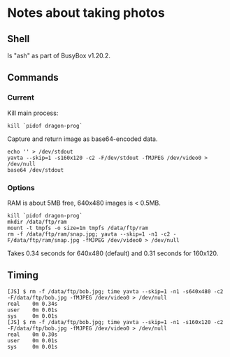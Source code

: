 # Notes about taking photos

## Shell

Is "ash" as part of BusyBox v1.20.2.

## Commands

### Current

Kill main process:

    kill `pidof dragon-prog`

Capture and return image as base64-encoded data.

    echo '' > /dev/stdout
    yavta --skip=1 -s160x120 -c2 -F/dev/stdout -fMJPEG /dev/video0 > /dev/null
    base64 /dev/stdout

### Options

RAM is about 5MB free, 640x480 images is < 0.5MB.

    kill `pidof dragon-prog`
    mkdir /data/ftp/ram
    mount -t tmpfs -o size=1m tmpfs /data/ftp/ram
    rm -f /data/ftp/ram/snap.jpg; yavta --skip=1 -n1 -c2 -F/data/ftp/ram/snap.jpg -fMJPEG /dev/video0 > /dev/null

Takes 0.34 seconds for 640x480 (default) and 0.31 seconds for 160x120.

## Timing

    [JS] $ rm -f /data/ftp/bob.jpg; time yavta --skip=1 -n1 -s640x480 -c2 -F/data/ftp/bob.jpg -fMJPEG /dev/video0 > /dev/null
    real    0m 0.34s
    user    0m 0.01s
    sys     0m 0.01s
    [JS] $ rm -f /data/ftp/bob.jpg; time yavta --skip=1 -n1 -s160x120 -c2 -F/data/ftp/bob.jpg -fMJPEG /dev/video0 > /dev/null
    real    0m 0.30s
    user    0m 0.01s
    sys     0m 0.01s
